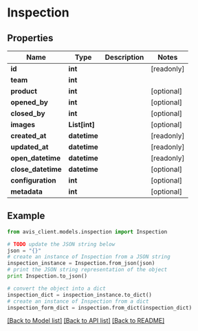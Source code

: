 # Inspection


## Properties

Name | Type | Description | Notes
------------ | ------------- | ------------- | -------------
**id** | **int** |  | [readonly] 
**team** | **int** |  | 
**product** | **int** |  | [optional] 
**opened_by** | **int** |  | [optional] 
**closed_by** | **int** |  | [optional] 
**images** | **List[int]** |  | [optional] 
**created_at** | **datetime** |  | [readonly] 
**updated_at** | **datetime** |  | [readonly] 
**open_datetime** | **datetime** |  | [readonly] 
**close_datetime** | **datetime** |  | [optional] 
**configuration** | **int** |  | [optional] 
**metadata** | **int** |  | [optional] 

## Example

```python
from avis_client.models.inspection import Inspection

# TODO update the JSON string below
json = "{}"
# create an instance of Inspection from a JSON string
inspection_instance = Inspection.from_json(json)
# print the JSON string representation of the object
print Inspection.to_json()

# convert the object into a dict
inspection_dict = inspection_instance.to_dict()
# create an instance of Inspection from a dict
inspection_form_dict = inspection.from_dict(inspection_dict)
```
[[Back to Model list]](../README.md#documentation-for-models) [[Back to API list]](../README.md#documentation-for-api-endpoints) [[Back to README]](../README.md)


